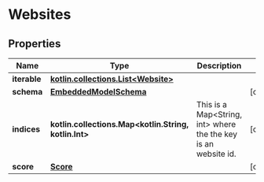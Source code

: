 
# Websites

## Properties
Name | Type | Description | Notes
------------ | ------------- | ------------- | -------------
**iterable** | [**kotlin.collections.List&lt;Website&gt;**](Website.md) |  | 
**schema** | [**EmbeddedModelSchema**](EmbeddedModelSchema.md) |  |  [optional]
**indices** | **kotlin.collections.Map&lt;kotlin.String, kotlin.Int&gt;** | This is a Map&lt;String, int&gt; where the the key is an website id. |  [optional]
**score** | [**Score**](Score.md) |  |  [optional]



